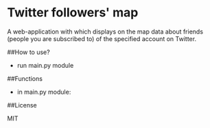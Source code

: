 # Twitter followers' map
A web-application with which displays on the map data about friends (people you are subscribed to) of the specified account on Twitter. 

##How to use?

- run main.py module

##Functions

- in main.py module:

##License

MIT

